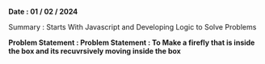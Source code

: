 **Date : 01 / 02 / 2024**

Summary : Starts With Javascript and Developing Logic to Solve Problems

**Problem Statement :  Problem Statement : To Make a firefly that is inside the box and its recuvrsively moving inside the box**
